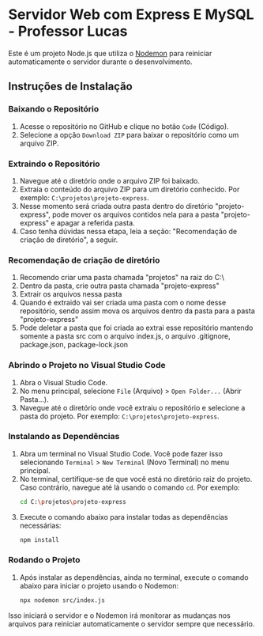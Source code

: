 # Servidor Web com Express E MySQL - Professor Lucas

Este é um projeto Node.js que utiliza o [Nodemon](https://nodemon.io/) para reiniciar automaticamente o servidor durante o desenvolvimento.

## Instruções de Instalação

### Baixando o Repositório

1. Acesse o repositório no GitHub e clique no botão `Code` (Código).
2. Selecione a opção `Download ZIP` para baixar o repositório como um arquivo ZIP.

### Extraindo o Repositório

1. Navegue até o diretório onde o arquivo ZIP foi baixado.
2. Extraia o conteúdo do arquivo ZIP para um diretório conhecido. Por exemplo: `C:\projetos\projeto-express`.
3. Nesse momento será criada outra pasta dentro do diretório "projeto-express", pode mover os arquivos contidos nela para a pasta "projeto-express" e apagar a referida pasta.
4. Caso tenha dúvidas nessa etapa, leia a seção: "Recomendação de criação de diretório", a seguir.

### Recomendação de criação de diretório

1. Recomendo criar uma pasta chamada "projetos" na raiz do C:\
2. Dentro da pasta, crie outra pasta chamada "projeto-express"
3. Extrair os arquivos nessa pasta
4. Quando é extraido vai ser criada uma pasta com o nome desse repositório, sendo assim mova os arquivos dentro da pasta para a pasta "projeto-express"
5. Pode deletar a pasta que foi criada ao extrai esse repositório mantendo somente a pasta src com o arquivo index.js, o arquivo .gitignore, package.json, package-lock.json

### Abrindo o Projeto no Visual Studio Code

1. Abra o Visual Studio Code.
2. No menu principal, selecione `File` (Arquivo) > `Open Folder...` (Abrir Pasta...).
3. Navegue até o diretório onde você extraiu o repositório e selecione a pasta do projeto. Por exemplo: `C:\projetos\projeto-express`.

### Instalando as Dependências

1. Abra um terminal no Visual Studio Code. Você pode fazer isso selecionando `Terminal` > `New Terminal` (Novo Terminal) no menu principal.
2. No terminal, certifique-se de que você está no diretório raiz do projeto. Caso contrário, navegue até lá usando o comando `cd`. Por exemplo:
   ```sh
   cd C:\projetos\projeto-express
   ```
3. Execute o comando abaixo para instalar todas as dependências necessárias:
   ```sh
   npm install
   ```

### Rodando o Projeto

1. Após instalar as dependências, ainda no terminal, execute o comando abaixo para iniciar o projeto usando o Nodemon:
   ```sh
   npx nodemon src/index.js
   ```

Isso iniciará o servidor e o Nodemon irá monitorar as mudanças nos arquivos para reiniciar automaticamente o servidor sempre que necessário.
